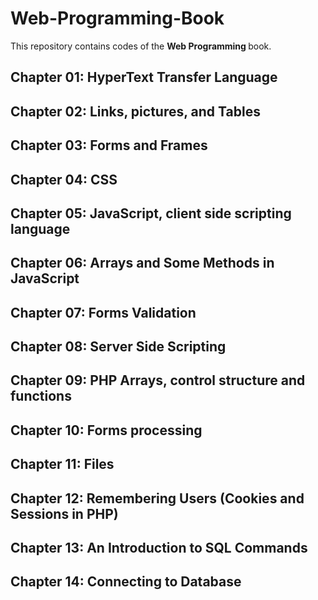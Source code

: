 # Web-Programming-Book
This repository contains codes of the <B> Web Programming </B> book.

## Chapter 01: HyperText Transfer Language
## Chapter 02: Links, pictures, and Tables
## Chapter 03: Forms and Frames
## Chapter 04: CSS
## Chapter 05: JavaScript, client side scripting language
## Chapter 06: Arrays and Some Methods in JavaScript
## Chapter 07: Forms Validation
## Chapter 08: Server Side Scripting
## Chapter 09: PHP Arrays, control structure and functions
## Chapter 10: Forms processing
## Chapter 11: Files
## Chapter 12: Remembering Users (Cookies and Sessions in PHP)
## Chapter 13: An Introduction to SQL Commands
## Chapter 14: Connecting to Database
